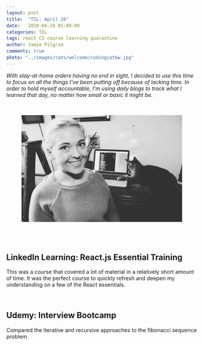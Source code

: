 ```yaml
---
layout: post
title:  "TIL: April 28"
date:   2020-04-28 01:00:00
categories: TIL
tags: react CS course learning quarantine
author: Jamie Pilgrim
comments: true
photo: "../images/cats/welcome/codingcatbw.jpg"
---
```



<p><em> With stay-at-home orders having no end in sight, I decided to use this time to focus on all the things I've been putting off because of lacking time. In order to hold myself accountable, I'm using daily blogs to track what I learned that day, no matter how small or basic it might be.</em></p>

<br>
<figure>
  <img src="../images/selfies/IMG_2152.jpg" alt="Me, sitting in front of the computer">
</figure>
<br><br>

<h2>LinkedIn Learning: React.js Essential Training</h2>
<p>This was a course that covered a lot of material in a relatively short amount of time. It was the perfect course to quickly refresh and deepen my understanding on a few of the React essentials.</p>

<br>

<h2>Udemy: Interview Bootcamp</h2>
<p>Compared the iterative and recursive approaches to the fibonacci sequence problem.</p>

